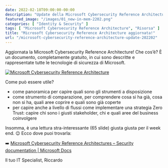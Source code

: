 ```yaml
---
date: 2022-02-18T09:00:00-00:00
description: "Update della Microsoft Cybersecurity Reference Architecture, contenente una panoramica completa delle tecnologie di sicurezza Microsoft."
featured_image: "/images/01_new-in-mem-2202.png"
categories: [ "Identity & Security" ]
tags: [ "Microsoft Cybersecurity Reference Architecture", "Risorsa" ]
title: "Microsoft Cybersecurity Reference Architecture aggiornata!"
url: "/microsoft-cybersecurity-reference-architecture-update-202202"
---
```

Aggiornata la Microsoft Cybersecurity Reference Architecture! Che cos’è? È un documento, completamente gratuito, in cui sono descritte e rappresentate tutte le tecnologie di sicurezza di Microsoft.

[![Microsoft Cybersecurity Reference Architecture](/images/01-microsoft-cybersecurity-reference-architecture.png)](/images/01-microsoft-cybersecurity-reference-architecture.png)

Come può essere utile?

- come panoramica per capire quali sono gli strumenti a disposizione
- come strumento di comparazione, per comprendere cosa si ha già, cosa non si ha, quali aree coprire e quali sono già coperte
- per capire anche a livello di flussi come implementare una strategia Zero Trust: capire chi sono i giusti stakeholder, chi e quali aree del business coinvolgere

Insomma, è una lettura stra-interessante (65 slide) giusta giusta per il week end. 😉
Ecco dove puoi trovarla:

➡️ [Microsoft Cybersecurity Reference Architectures – Security documentation | Microsoft Docs](https://docs.microsoft.com/en-us/security/cybersecurity-reference-architecture/mcra)

Il tuo IT Specialist, Riccardo